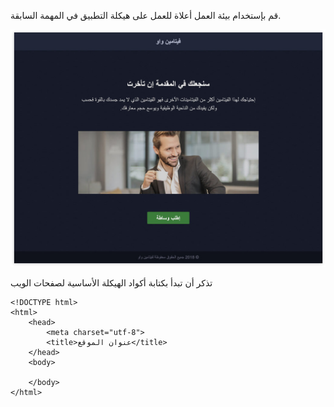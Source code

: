 قم بإستخدام بيئة العمل أعلاة للعمل على هيكلة التطبيق في المهمة السابقة.

![webpage design](assets/design.jpg) 

تذكر أن تبدأ بكتابة أكواد الهيكلة الأساسية لصفحات الويب

```
<!DOCTYPE html>
<html>
    <head>
        <meta charset="utf-8">
        <title>عنوان الموقع</title>
    </head>
    <body>
        
    </body>
</html>
```
